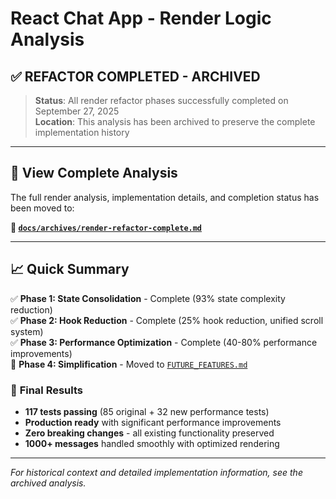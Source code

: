 # React Chat App - Render Logic Analysis

## ✅ **REFACTOR COMPLETED - ARCHIVED**

> **Status**: All render refactor phases successfully completed on September 27, 2025  
> **Location**: This analysis has been archived to preserve the complete implementation history

---

## 📁 **View Complete Analysis**

The full render analysis, implementation details, and completion status has been moved to:

**📄 [`docs/archives/render-refactor-complete.md`](./docs/archives/render-refactor-complete.md)**

---

## 📈 **Quick Summary**

✅ **Phase 1: State Consolidation** - Complete (93% state complexity reduction)  
✅ **Phase 2: Hook Reduction** - Complete (25% hook reduction, unified scroll system)  
✅ **Phase 3: Performance Optimization** - Complete (40-80% performance improvements)  
🔮 **Phase 4: Simplification** - Moved to [`FUTURE_FEATURES.md`](./FUTURE_FEATURES.md#performance--simplification-upgrades)

### 🚀 **Final Results**
- **117 tests passing** (85 original + 32 new performance tests)
- **Production ready** with significant performance improvements  
- **Zero breaking changes** - all existing functionality preserved
- **1000+ messages** handled smoothly with optimized rendering

---

*For historical context and detailed implementation information, see the archived analysis.*